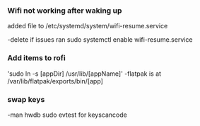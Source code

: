 ### Wifi not working after waking up
added file to /etc/systemd/system/wifi-resume.service

-delete if issues
ran sudo systemctl enable wifi-resume.service

### Add items to rofi
'sudo ln -s [appDir] /usr/lib/[appName]'
  -flatpak is at /var/lib/flatpak/exports/bin/[app]

### swap keys
-man hwdb
sudo evtest for keyscancode


